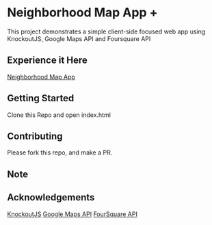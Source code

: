 
# Neighborhood Map App +

This project demonstrates a simple client-side focused web app using KnockoutJS, Google Maps API and Foursquare API

## Experience it Here

[Neighborhood Map App](https://karjac14.github.io/loc-app)

## Getting Started

Clone this Repo and open index.html

## Contributing

Please fork this repo, and make a PR.

## Note


## Acknowledgements

[KnockoutJS](http://knockoutjs.com/index.html)
[Google Maps API](https://developers.google.com/maps/documentation/)
[FourSquare API](https://developer.foursquare.com/)
